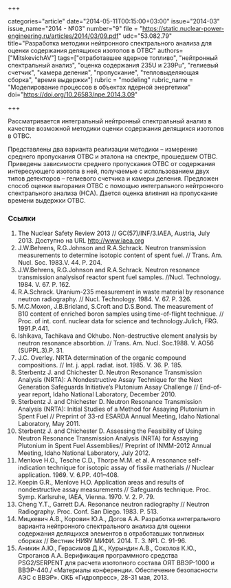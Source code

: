 +++

categories="article"
date="2014-05-11T00:15:00+03:00"
issue="2014-03"
issue_name="2014 - №03"
number="9"
file = "https://static.nuclear-power-engineering.ru/articles/2014/03/09.pdf"
udc="53.082.79"
title="Разработка методики нейтронного спектрального анализа для оценки содержания делящихся изотопов в ОТВС"
authors=["MitskevichAV"]
tags=["отработавшее ядерное топливо", "нейтронный спектральный анализ", "оценка содержания 235U и 239Pu", "гелиевый счетчик", "камера деления", "пропускание", "тепловыделяющая сборка", "время выдержки"]
rubric = "modeling"
rubric_name = "Моделирование процессов в объектах ядерной энергетики"
doi="https://doi.org/10.26583/npe.2014.3.09"

+++

Рассматривается интегральный нейтронный спектральный анализ в качестве возможной методики оценки содержания делящихся изотопов в ОТВС.

Представлены два варианта реализации методики – измерение среднего пропускания ОТВС и эталона на спектре, прошедшем ОТВС. Приведены зависимости среднего пропускания ОТВС от содержания интересующего изотопа в ней, получаемые с использованием двух типов детекторов – гелиевого счетчика и камеры деления. Предложен способ оценки выгорания ОТВС с помощью интегрального нейтронного спектрального анализа (НСА). Дается оценка влияния на пропускание времени выдержки ОТВС.

### Ссылки

1. The Nuclear Safety Review 2013 // GC(57)/INF/3.IAEA, Austria, July 2013. Доступно на URL http://www.iaea.org
2. J.W.Behrens, R.G.Johnson and R.A.Schrack. Neutron transmission measurements to determine isotopic content of spent fuel. // Trans. Am. Nucl. Soc. 1983.V. 44. P. 204.
3. J.W.Behrens, R.G.Johnson and R.A.Schrack. Neutron resonance transmission analysisof reactor spent fuel samples. //Nucl. Technology. 1984. V. 67. P. 162.
4. R.A.Schrack. Uranium-235 measurement in waste material by resonance neutron radiography. // Nucl. Technology. 1984. V. 67. P. 326.
5. M.C.Moxon, J.B.Bricland, S.Croft and D.S.Bond. The measurement of B10 content of enriched boron samples using time-of-flight technique. // Proc. of int. conf. nuclear data for science and technology.Julich, FRG. 1991.P.441.
6. Ishikava, Tachikava and Okhubo. Non-destructive element analysis by neutron resonance absorbtion. // Trans. Am. Nucl. Soc.1988. V. AO56 (SUPPL.3).P. 31.
7. J.C. Overley. NRTA determination of the organic compound compositions. // Int. j. appl. radiat. isot. 1985. V. 36. P. 185.
8. Sterbentz J. and Chichester D. Neutron Resonance Transmission Analysis (NRTA): A Nondestructive Assay Technique for the Next Generation Safeguards Initiative’s Plutonium Assay Challenge // End-of-year report, Idaho National Laboratory, December 2010.
9. Sterbentz J. and Chichester D. Neutron Resonance Transmission Analysis (NRTA): Initial Studies of a Method for Assaying Plutonium in Spent Fuel // Preprint of 33-rd ESARDA Annual Meeting, Idaho National Laboratory, May 2011.
10. Sterbentz J. and Chichester D. Assessing the Feasibility of Using Neutron Resonance Transmission Analysis (NRTA) for Assaying Plutonium in Spent Fuel Assemblies// Preprint of INMM-2012 Annual Meeting, Idaho National Laboratory, July 2012.
11. Menlove H.O., Tesche C.D., Thorpe M.M. et al. A resonance self-indication technique for isotopic assay of fissile matherials // Nuclear application. 1969. V. 6.PP. 401–408.
12. Keepin G.R., Menlove H.O. Application areas and results of nondestructive assay measurements // Safeguards technique. Proc. Symp. Karlsruhe, IAEA, Vienna. 1970. V. 2. P. 79.
13. Cheng Y.T., Garrett D.A. Resonance neutron radiography // Neutron Radiography. Proc. Conf. San Diego. 1983. P. 513.
14. Мицкевич А.В., Коровин Ю.А., Догов А.А. Разработка интегрального варианта нейтронного спектрального анализа для оценки содержания делящихся элементов в отработавших топливных сборках // Вестник НИЯУ МИФИ. 2014. Т. 3. №1. С. 91-96.
15. Аникин А.Ю., Герасимов Д.К., Курындин А.В., Соколов К.Ю., Строганов А.А. Верификация программного средства PSG2/SERPENT для расчета изотопного состава ОЯТ ВВЭР-1000 и ВВЭР-440./ «Материалы конференции. Обеспечение безопасности АЭС с ВВЭР». ОКБ «Гидропресс», 28-31 мая, 2013.